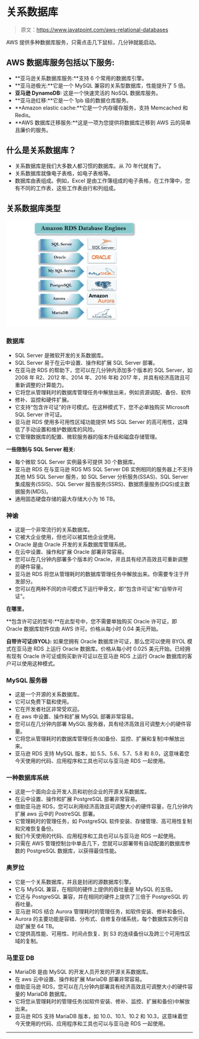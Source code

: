 # 关系数据库

> 原文：<https://www.javatpoint.com/aws-relational-databases>

AWS 提供多种数据库服务，只需点击几下鼠标，几分钟就能启动。

## AWS 数据库服务包括以下服务:

*   **亚马逊关系数据库服务:**支持 6 个常用的数据库引擎。
*   **亚马逊极光:**它是一个 MySQL 兼容的关系型数据库，性能提升了 5 倍。
*   **亚马逊 DynamoDB:** 这是一个快速灵活的 NoSQL 数据库服务。
*   **亚马逊红移:**它是一个 1pb 级的数据仓库服务。
*   **Amazon elastic cache:**它是一个内存缓存服务，支持 Memcached 和 Redis。
*   **AWS 数据库迁移服务:**这是一项为您提供将数据库迁移到 AWS 云的简单且廉价的服务。

## 什么是关系数据库？

*   关系数据库是我们大多数人都习惯的数据库。从 70 年代就有了。
*   关系数据库就像电子表格，如电子表格等。
*   数据库由表组成。例如，Excel 是由工作簿组成的电子表格，在工作簿中，您有不同的工作表，这些工作表由行和列组成。

## 关系数据库类型

![Relational Databases](img/812652ca061d40fd15332a07d114e597.png)

### 数据库

*   SQL Server 是微软开发的关系数据库。
*   SQL Server 易于在云中设置、操作和扩展 SQL Server 部署。
*   在亚马逊 RDS 的帮助下，您可以在几分钟内添加多个版本的 SQL Server，如 2008 年 R2、2012 年、2014 年、2016 年和 2017 年，并具有经济高效且可重新调整的计算能力。
*   它将您从管理耗时的数据库管理任务中解放出来，例如资源调配、备份、软件
*   修补、监控和硬件扩展。
*   它支持“包含许可证”的许可模式。在这种模式下，您不必单独购买 Microsoft SQL Server 许可证。
*   亚马逊 RDS 使用多可用性区域功能提供 MS SQL Server 的高可用性，这降低了手动设置和维护数据库的风险。
*   它管理数据库的配置、微软服务器的版本升级和磁盘存储管理。

**一些限制与 SQL Server 相关:**

*   每个微软 SQL Server 实例最多可提供 30 个数据库。
*   亚马逊 RDS 在与亚马逊 RDS MS SQL Server DB 实例相同的服务器上不支持其他 MS SQL Server 服务，如 SQL Server 分析服务(SSAS)、SQL Server 集成服务(SSIS)、SQL Server 报告服务(SSRS)、数据质量服务(DQS)或主数据服务(MDS)。
*   通用固态硬盘存储的最大存储大小为 16 TB。

### 神谕

*   这是一个非常流行的关系数据库。
*   它被大企业使用，但也可以被其他企业使用。
*   Oracle 是由 Oracle 开发的关系数据库管理系统。
*   在云中设置、操作和扩展 Oracle 部署非常容易。
*   您可以在几分钟内部署多个版本的 Oracle，并且具有经济高效且可重新调整的硬件容量。
*   亚马逊 RDS 将您从管理耗时的数据库管理任务中解放出来。你需要专注于开发部分。
*   您可以在两种不同的许可模式下运行甲骨文，即“包含许可证”和“自带许可证”。

**在哪里，**

**包含许可证的型号:**在此型号中，您不需要单独购买 Oracle 许可证，即 Oracle 数据库软件仅由 AWS 许可。价格从每小时 0.04 美元开始。

**自带许可证(BYOL):** 如果您拥有 Oracle 数据库许可证，那么您可以使用 BYOL 模式在亚马逊 RDS 上运行 Oracle 数据库。价格从每小时 0.025 美元开始。已经拥有现有 Oracle 许可证或购买新许可证以在亚马逊 RDS 上运行 Oracle 数据库的客户可以使用这种模式。

### MySQL 服务器

*   这是一个开源的关系数据库。
*   它可以免费下载和使用。
*   它在开发者社区非常受欢迎。
*   在 aws 中设置、操作和扩展 MySQL 部署非常容易。
*   您可以在几分钟内部署 MySQL 服务器，具有经济高效且可调整大小的硬件容量。
*   它将您从管理耗时的数据库管理任务(如备份、监控、扩展和复制)中解放出来。
*   亚马逊 RDS 支持 MySQL 版本，如 5.5、5.6、5.7、5.8 和 8.0，这意味着您今天使用的代码、应用程序和工具也可以与亚马逊 RDS 一起使用。

### 一种数据库系统

*   这是一个面向企业开发人员和初创企业的开源关系数据库。
*   在云中设置、操作和扩展 PostgreSQL 部署非常容易。
*   借助亚马逊 RDS，您可以利用经济高效且可调整大小的硬件容量，在几分钟内扩展 aws 云中的 PostreSQL 部署。
*   它管理耗时的管理任务，如 PostgreSQL 软件安装、存储管理、高可用性复制和灾难恢复备份。
*   我们今天使用的代码、应用程序和工具也可以与亚马逊 RDS 一起使用。
*   只需在 AWS 管理控制台中单击几下，您就可以部署带有自动配置的数据库参数的 PostgreSQL 数据库，以获得最佳性能。

### 奥罗拉

*   它是一个关系数据库，并且是封闭的源数据库引擎。
*   它与 MySQL 兼容，在相同的硬件上提供的吞吐量是 MySQL 的五倍。
*   它还与 PostgreSQL 兼容，并在相同的硬件上提供了三倍于 PostgreSQL 的吞吐量。
*   亚马逊 RDS 结合 Aurora 管理耗时的管理任务，如软件安装、修补和备份。
*   Aurora 的主要功能是容错、分布式、自修复存储系统，每个数据库实例可自动扩展至 64 TB。
*   它提供高性能、可用性、时间点恢复、到 S3 的连续备份以及跨三个可用性区域的复制。

### 马里亚 DB

*   MariaDB 是由 MySQL 的开发人员开发的开源关系数据库。
*   在 aws 云中设置、操作和扩展 MariaDB 部署非常容易。
*   借助亚马逊 RDS，您可以在几分钟内部署具有经济高效且可调整大小的硬件容量的 MariaDB 数据库。
*   它将您从管理耗时的管理任务(如软件安装、修补、监控、扩展和备份)中解放出来。
*   亚马逊 RDS 支持 MariaDB 版本，如 10.0、10.1、10.2 和 10.3，这意味着您今天使用的代码、应用程序和工具也可以与亚马逊 RDS 一起使用。

* * *